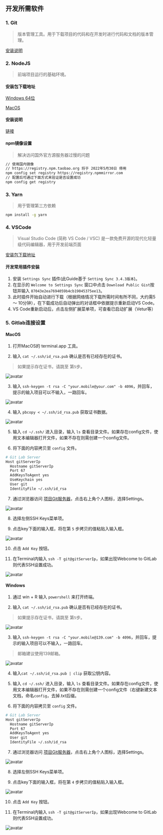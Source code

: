 ## 开发所需软件

### 1. Git

> 版本管理工具。用于下载项目的代码和在开发时进行代码和文档的版本管理。

  [安装说明](https://git-scm.com/book/zh/v2/%E8%B5%B7%E6%AD%A5-%E5%AE%89%E8%A3%85-Git)

### 2. NodeJS

> 前端项目运行的基础环境。

#### 安装包下载地址

  [Windows 64位](https://nodejs.org/dist/latest-v8.x/node-v8.17.0-x64.msi)
  
  [MacOS](https://nodejs.org/dist/latest-v8.x/node-v8.17.0.pkg)

#### 安装说明
  
  [链接](http://www.runoob.com/nodejs/nodejs-install-setup.html)

#### npm镜像设置

> 解决访问国外官方源服务器过慢的问题

``` bash
// 使用国内镜像
// https://registry.npm.taobao.org 将于 2022年5月30日 停用
npm config set registry https://registry.npmmirror.com
// 配置后可通过下面方式来验证是否设置成功
npm config get registry
```

### 3. Yarn

> 用于管理第三方依赖

``` bash
npm install -g yarn
```

### 4. VSCode

> Visual Studio Code (简称 VS Code / VSC) 是一款免费开源的现代化轻量级代码编辑器，用于开发前端页面

  [安装包下载地址](https://code.visualstudio.com/download)
  
#### 开发常用插件安装

  1. 安装 `Settings Sync` 插件(此Guide基于 `Setting Sync 3.4.3版本`)。
  2. 在显示的 `Welcome to Settings Sync` 窗口中点击 `Download Public Gist`按钮并输入 `87043e2ea7694059b4cb19045375ee13`。
  3. 此时插件开始自动进行下载（根据网络情况下载所需时间有所不同，大约需5 ～ 10分钟），在下载成功后自动弹出的对话框中依据提示重新启动VS Code。
  4. VS Code重新启动后，点击左侧扩展菜单项，可查看已启动扩展（Vetur等）

### 5. Gitlab连接设置

#### MacOS

  1. 打开MacOS的 terminal.app 工具。
  
  2. 输入 `cat ~/.ssh/id_rsa.pub` 确认是否有已经存在的证书。
  > 如果提示存在证书，请跳至 第`5`步。
  
  ![avatar](./images/git-config-3.png)
  
  3. 输入 `ssh-keygen -t rsa -C "your.mobile@your.com" -b 4096`，并回车，提示的输入项目可以不输入，一路回车。
  
  ![avatar](./images/git-config-2.png)
  
  4. 输入 `pbcopy < ~/.ssh/id_rsa.pub` 获取证书数据。
  
  ![avatar](./images/git-config-4.png)
  
  5. 输入 `cd ~/.ssh/` 进入目录，输入 `ls` 查看目录文件。如果存在config文件，使用文本编辑器打开文件，如果不存在则需创建一个config文件。
  
  6. 将下面的内容拷贝至 `config` 文件。
  
  ```bash
  # Git Lab Server 
  Host gitServerIp
    Hostname gitServerIp
    Port 67
    AddKeysToAgent yes
    UseKeychain yes
    User git
    IdentityFile ~/.ssh/id_rsa
  ```

  7. 通过浏览器访问 [项目Git服务器](http://gitServerIp/)，点击右上角个人图标，选择Settings。
  
  ![avatar](./images/git-config-1.png)
  
  8. 选择左侧SSH Keys菜单项。
  
  9. 点击key下面的输入框，将在第 `5` 步拷贝的值粘贴入输入框。
  
  ![avatar](./images/git-config-5.png)
  
  10. 点击 `Add Key` 按钮。
  
  11. 在Terminal内输入 `ssh -T git@gitServerIp`，如果出现Webcome to GitLab则代表SSH设置成功。
  
  ![avatar](./images/git-config-6.png)
  
#### Windows
  1. 通过 win + R 输入 `powershell` 来打开终端。
  
  2. 输入 `cat ~/.ssh/id_rsa.pub` 确认是否有已经存在的证书。
  > 如果提示存在证书，请跳至 第`5`步。
  
  ![avatar](./images/git-config-3.png)
  
  3. 输入 `ssh-keygen -t rsa -C "your.mobile@139.com" -b 4096`，并回车，提示的输入项目可以不输入，一路回车。
  > 邮箱建议使用139邮箱。
  
  ![avatar](./images/git-config-2.png)
  
  4. 输入`cat ~/.ssh/id_rsa.pub | clip` 获取公钥内容。
  
  5. 输入 `cd ~/.ssh/` 进入目录，输入 `ls` 查看目录文件。如果存在config文件，使用文本编辑器打开文件，如果不存在则需创建一个config文件（右键新建文本文档，命名`config`，去掉.txt后缀。
  
  6. 将下面的内容拷贝至 `config` 文件。
  
  ```bash
  # Git Lab Server
  Host gitServerIp
    Hostname gitServerIp
    Port 67
    AddKeysToAgent yes
    User git
    IdentityFile ~/.ssh/id_rsa
  ```
  7. 通过浏览器访问 [项目Git服务器](http://gitServerIp/)，点击右上角个人图标，选择Settings。
  
  ![avatar](./images/git-config-1.png)
  
  8. 选择左侧SSH Keys菜单项。
  
  9. 点击key下面的输入框，将在第 `4` 步拷贝的值粘贴入输入框。
  
  ![avatar](./images/git-config-5.png)
  
  10. 点击 `Add Key` 按钮。
  
  11. 在Terminal内输入 `ssh -T git@gitServerIp`，如果出现Webcome to GitLab则代表SSH设置成功。
  
  ![avatar](./images/git-config-6.png)
